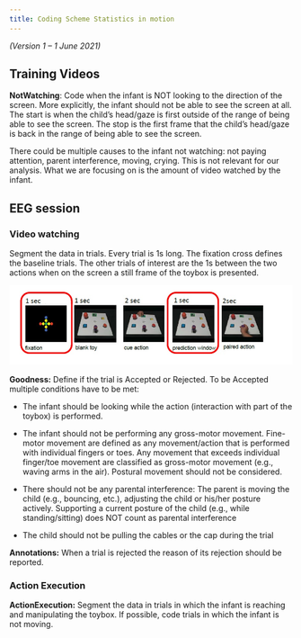 ```yaml
---
title: Coding Scheme Statistics in motion
---
```


*(Version 1 – 1 June 2021)*

**Training Videos**
-------------------

**NotWatching**: Code when the infant is NOT looking to the direction of
the screen. More explicitly, the infant should not be able to see the
screen at all. The start is when the child’s head/gaze is first outside
of the range of being able to see the screen. The stop is the first
frame that the child’s head/gaze is back in the range of being able to
see the screen.

There could be multiple causes to the infant not watching: not paying
attention, parent interference, moving, crying. This is not relevant for
our analysis. What we are focusing on is the amount of video watched by
the infant.

**EEG session**
---------------

### Video watching

Segment the data in trials. Every trial is 1s long. The fixation cross
defines the baseline trials. The other trials of interest are the 1s
between the two actions when on the screen a still frame of the toybox
is presented.

![IMG](trials.jpg)

**Goodness:** Define if the trial is Accepted or Rejected. To be
Accepted multiple conditions have to be met:

-   The infant should be looking while the action (interaction with part
    of the toybox) is performed.

-   The infant should not be performing any gross-motor movement.
    Fine-motor movement are defined as any movement/action that is
    performed with individual fingers or toes. Any movement that exceeds
    individual finger/toe movement are classified as gross-motor
    movement (e.g., waving arms in the air). Postural movement should
    not be considered.

-   There should not be any parental interference: The parent is moving
    the child (e.g., bouncing, etc.), adjusting the child or his/her
    posture actively. Supporting a current posture of the child (e.g.,
    while standing/sitting) does NOT count as parental interference

-   The child should not be pulling the cables or the cap during the
    trial


**Annotations:** When a trial is rejected the reason of its rejection
should be reported.

### Action Execution

**ActionExecution:** Segment the data in trials in which the infant is
reaching and manipulating the toybox. If possible, code trials in which
the infant is not moving.
